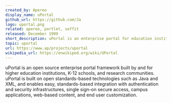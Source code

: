 ```yaml
---
created_by: Apereo
display_name: uPortal
github_url: https://github.com/Ja
logo: uportal.png
related: apereo, portlet, soffit
released: December 1999
short_description: uPortal is an enterprise portal for education institutions.
topic: uportal
url: https://www.ap/projects/uportal
wikipedia_url: https://enwikiped.org/wiki/UPortal
---
```

uPortal is an open source enterprise portal framework built by and for higher education institutions, K-12 schools, and research communities. uPortal is built on open standards-based technologies such as Java and XML, and enables easy, standards-based integration with authentication and security infrastructures, single sign-on secure access, campus applications, web-based content, and end user customization.
